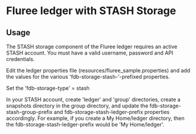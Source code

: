 # Fluree ledger with STASH Storage 

## Usage

The STASH storage component of the Fluree ledger requires an 
active STASH account.  You must have a valid username, password
and API credentials.

Edit the ledger properties file (resources/fluree_sample.properties)
and add the values for the various 'fdb-storage-stash-'-prefixed properties. 

Set the 'fdb-storage-type' = stash

In your STASH account, create 'ledger' and 'group' directories, create a
snapshots directory in the group directory, and update the fdb-storage-stash-group-prefix
and fdb-storage-stash-ledger-prefix properties accordingly. For example, if you 
create a My Home/ledger directory, then the fdb-storage-stash-ledger-prefix would be 
'My Home/ledger'.
